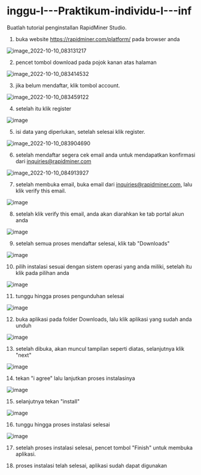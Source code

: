 # inggu-I---Praktikum-individu-I---inf

Buatlah tutorial penginstallan RapidMiner Studio.

1. buka website https://rapidminer.com/platform/ pada browser anda

![image_2022-10-10_083131217](https://user-images.githubusercontent.com/67681885/194786522-eb6ac957-f6ed-40b4-beb0-ed1b88c049f0.png)

2. pencet tombol download pada pojok kanan atas halaman

![image_2022-10-10_083414532](https://user-images.githubusercontent.com/67681885/194786619-6e02b7fb-f84e-4963-aadb-f58768e14b50.png)

3. jika belum mendaftar, klik tombol account.

![image_2022-10-10_083459122](https://user-images.githubusercontent.com/67681885/194786647-7b571b26-9b65-476c-997a-096e254a5eae.png)

4. setelah itu klik register

![image](https://user-images.githubusercontent.com/67681885/194786678-0552d7f7-09ea-4af9-944e-92c15e53e6b0.png)

5. isi data yang diperlukan, setelah selesai klik register.

![image_2022-10-10_083904690](https://user-images.githubusercontent.com/67681885/194786797-0b71c754-f2f8-4ac0-91c4-52124f504d5c.png)

6. setelah mendaftar segera cek email anda untuk mendapatkan konfirmasi dari inquiries@rapidminer.com

![image_2022-10-10_084913927](https://user-images.githubusercontent.com/67681885/194787207-d4ebbad5-7da8-4563-a074-0c6da9600f6c.png)

7. setelah membuka email, buka email dari inquiries@rapidminer.com, lalu klik verify this email.

![image](https://user-images.githubusercontent.com/67681885/194787301-6af885dd-e859-4557-b446-170a37da4225.png)

8. setelah klik verify this email, anda akan diarahkan ke tab portal akun anda

![image](https://user-images.githubusercontent.com/67681885/194787341-79a16f2a-8638-46c8-a72e-0b1a7884c196.png)

9. setelah semua proses mendaftar selesai, klik tab "Downloads"

![image](https://user-images.githubusercontent.com/67681885/194787377-cb042987-b667-4455-9d54-205fbb149312.png)

10. pilih instalasi sesuai dengan sistem operasi yang anda miliki, setelah itu klik pada pilihan anda

![image](https://user-images.githubusercontent.com/67681885/194787537-d0c6eef8-8680-4a23-b20f-587b1b774c59.png)

11. tunggu hingga proses pengunduhan selesai

![image](https://user-images.githubusercontent.com/67681885/194788060-8a62126a-e24c-4ae9-a69a-a5f5cd16235f.png)

12. buka aplikasi pada folder Downloads, lalu klik aplikasi yang sudah anda unduh

![image](https://user-images.githubusercontent.com/67681885/194788116-85f549b0-643a-40aa-b795-4919af73610d.png)

13. setelah dibuka, akan muncul tampilan seperti diatas, selanjutnya klik "next"

![image](https://user-images.githubusercontent.com/67681885/194788149-29169062-7481-41b3-97fa-b5e8e7685fff.png)

14. tekan "i agree" lalu lanjutkan proses instalasinya

![image](https://user-images.githubusercontent.com/67681885/194788195-4ab1dcee-e972-4251-8c7e-d5f589be471d.png)

15. selanjutnya tekan "install"

![image](https://user-images.githubusercontent.com/67681885/194788217-bacbf70d-8b27-4cd1-b261-800bc1f68d99.png)

16. tunggu hingga proses instalasi selesai

![image](https://user-images.githubusercontent.com/67681885/194788366-92a5ee62-18bc-4a7e-bee0-59892827e7d1.png)

17. setelah proses instalasi selesai, pencet tombol "Finish" untuk membuka aplikasi.

18. proses instalasi telah selesai, aplikasi sudah dapat digunakan
